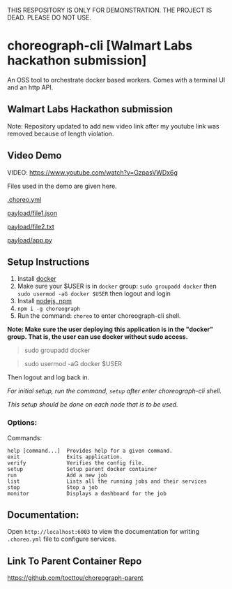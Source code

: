 THIS RESPOSITORY IS ONLY FOR DEMONSTRATION. THE PROJECT IS DEAD. PLEASE DO NOT USE.

# choreograph-cli [Walmart Labs hackathon submission]
An OSS tool to orchestrate docker based workers. Comes with a terminal UI and an http API.

## Walmart Labs Hackathon submission

Note: Repository updated to add new video link after my youtube link was removed because of length violation.

## Video Demo

VIDEO: https://www.youtube.com/watch?v=GzpasVWDx6g

Files used in the demo are given here.
            
[.choreo.yml](https://gist.github.com/tocttou/2c49c15b35a6bd47caf8e2d508fe1351)

[payload/file1.json](https://gist.github.com/tocttou/3ae4eed85fb911f9d819c82615c37dc4)
 
[payload/file2.txt](https://gist.github.com/tocttou/129039e181b4795fa47f12d2446001c7)
 
[payload/app.py](https://gist.github.com/tocttou/cd9c0ed3ea224d71662ea1ca5796785b) 


## Setup Instructions

1. Install [docker](https://docs.docker.com/engine/installation/)
2. Make sure your $USER is in `docker` group: `sudo groupadd docker` then `sudo usermod -aG docker $USER` then logout and login
3. Install [nodejs, npm](https://github.com/creationix/nvm)
4. `npm i -g choreograph`
5. Run the command: `choreo` to enter choreograph-cli shell.

**Note: Make sure the user deploying this application is in the "docker" group. That is, the user can use docker without sudo access.**

> sudo groupadd docker

> sudo usermod -aG docker $USER

Then logout and log back in.

*For initial setup, run the command, `setup` after enter choreograph-cli shell.*

*This setup should be done on each node that is to be used.*

### Options:

  Commands:

    help [command...]  Provides help for a given command.
    exit               Exits application.
    verify             Verifies the config file.
    setup              Setup parent docker container
    run                Add a new job
    list               Lists all the running jobs and their services
    stop               Stop a job
    monitor            Displays a dashboard for the job
    
## Documentation:
 
Open `http://localhost:6003` to view the documentation for writing `.choreo.yml` file to configure services.

## Link To Parent Container Repo

https://github.com/tocttou/choreograph-parent
